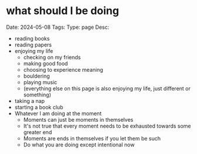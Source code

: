 # what should I be doing
Date: 2024-05-08
Tags:
Type: page
Desc: 

- reading books
- reading papers
- enjoying my life
	- checking on my friends
	- making good food
	- choosing to experience meaning
	- bouldering
	- playing music
	- (everything else on this page is also enjoying my life, just different or something)
- taking a nap
- starting a book club
- Whatever I am doing at the moment
	- Moments can just be moments in themselves
	- It's not true that every moment needs to be exhausted towards some greater end
	- Moments are ends in themselves if you let them be such
	- Do what you are doing except intentional now